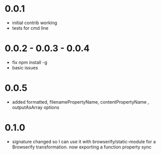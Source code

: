 # 0.0.1

 * initial contrib working 
 * tests for cmd line 

# 0.0.2 - 0.0.3 - 0.0.4

 * fix npm install -g
 * basic issues

 # 0.0.5

  * added formatted, filenamePropertyName, contentPropertyName , outputAsArray options

# 0.1.0

 * signature changed so I can use it with browserify/static-module for a Browserify transformation. now exporting a function property sync